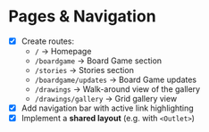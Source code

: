 # Pages & Navigation

- [x] Create routes:
  - `/` → Homepage
  - `/boardgame` → Board Game section
  - `/stories` → Stories section
  - `/boardgame/updates` → Board Game updates
  - `/drawings` → Walk-around view of the gallery
  - `/drawings/gallery` → Grid gallery view
- [x] Add navigation bar with active link highlighting
- [x] Implement a **shared layout** (e.g. with `<Outlet>`)
